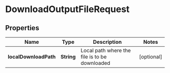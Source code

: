 

# DownloadOutputFileRequest

## Properties

Name | Type | Description | Notes
------------ | ------------- | ------------- | -------------
**localDownloadPath** | **String** | Local path where the file is to be downloaded |  [optional]




